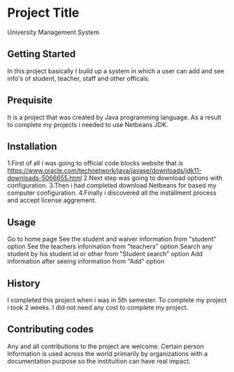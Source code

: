 # Project Title
University Management System
## Getting Started
In this project basically I build up a system in which a user can add and see info's of student, teacher, staff and other officals.

## Prequisite
It is a project that was created by Java programming language. As a result to complete my projects i needed to use Netbeans JDK.

## Installation
1.First of all i was going to official code blocks website that is https://www.oracle.com/technetwork/java/javase/downloads/jdk11-downloads-5066655.html
2.Next step was going to download options with configuration.
3.Then i had completed download Netbeans for based my computer configuration.
4.Finally i discovered all the installment process and accept license aggrement.

## Usage
Go to home page
See the student and waiver information from "student" option
See the teachers information from "teachers" option
Search any student by his student id or other from "Student search" option
Add information after seeing information from "Add" option

## History
I completed this project when i was in 5th semester. To complete my project i took 2 weeks. I did not need any cost to complete my project.

## Contributing codes
Any and all contributions to the project are welcome. Certain person Information is used across the world primarily by organizations with a documentation purpose so the instituition can have real impact.

